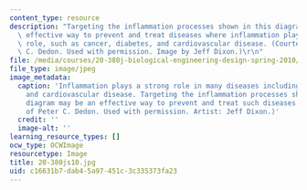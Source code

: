 ```yaml
---
content_type: resource
description: "Targeting the inflammation processes shown in this diagram may be an\
  \ effective way to prevent and treat diseases where inflammation plays a strong\
  \ role, such as cancer, diabetes, and cardiovascular disease. (Courtesy of Peter\
  \ C. Dedon. Used with permission. Image by Jeff Dixon.)\r\n"
file: /media/courses/20-380j-biological-engineering-design-spring-2010/c16631b7dab45a97451c3c335373fa23_20-380js10.jpg
file_type: image/jpeg
image_metadata:
  caption: 'Inflammation plays a strong role in many diseases including cancer, diabetes
    and cardiovascular disease. Targeting the inflammation processes shown in this
    diagram may be an effective way to prevent and treat such diseases. (Image courtesy
    of Peter C. Dedon. Used with permission. Artist: Jeff Dixon.)'
  credit: ''
  image-alt: ''
learning_resource_types: []
ocw_type: OCWImage
resourcetype: Image
title: 20-380js10.jpg
uid: c16631b7-dab4-5a97-451c-3c335373fa23
---
```

